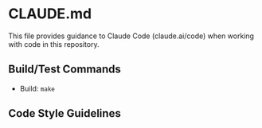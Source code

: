 # CLAUDE.md

This file provides guidance to Claude Code (claude.ai/code) when working with code in this repository.

## Build/Test Commands
- Build: `make`

## Code Style Guidelines
